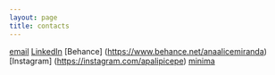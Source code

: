 ```yaml
---
layout: page
title: contacts
---
```


[email](mailto:anaalicemiranda.98@gmail.com)
[LinkedIn](https://www.linkedin.com/in/anaalicemiranda/)
[Behance] (https://www.behance.net/anaalicemiranda)
[Instagram] (https://instagram.com/apalipicepe)
[minima](https://github.com/jekyll/minima)